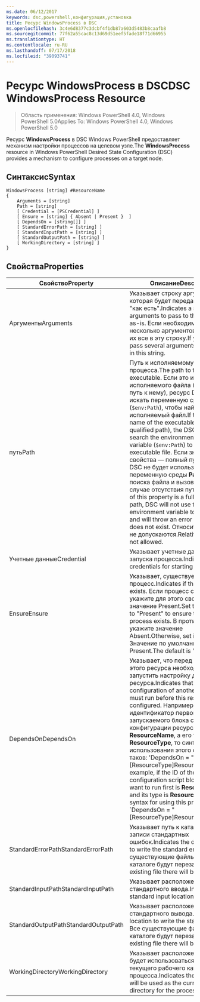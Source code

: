 ```yaml
---
ms.date: 06/12/2017
keywords: dsc,powershell,конфигурация,установка
title: Ресурс WindowsProcess в DSC
ms.openlocfilehash: 3c4e6d8377c3dcbf4f1db87a603d5483b8caafb8
ms.sourcegitcommit: 77f62a55cac8c13d69d51eef5fade18f71d66955
ms.translationtype: HT
ms.contentlocale: ru-RU
ms.lasthandoff: 07/17/2018
ms.locfileid: "39093741"
---
```

# <a name="dsc-windowsprocess-resource"></a><span data-ttu-id="dbdc9-103">Ресурс WindowsProcess в DSC</span><span class="sxs-lookup"><span data-stu-id="dbdc9-103">DSC WindowsProcess Resource</span></span>

> <span data-ttu-id="dbdc9-104">Область применения: Windows PowerShell 4.0, Windows PowerShell 5.0</span><span class="sxs-lookup"><span data-stu-id="dbdc9-104">Applies To: Windows PowerShell 4.0, Windows PowerShell 5.0</span></span>

<span data-ttu-id="dbdc9-105">Ресурс **WindowsProcess** в DSC Windows PowerShell предоставляет механизм настройки процессов на целевом узле.</span><span class="sxs-lookup"><span data-stu-id="dbdc9-105">The **WindowsProcess** resource in Windows PowerShell Desired State Configuration (DSC) provides a mechanism to configure processes on a target node.</span></span>

## <a name="syntax"></a><span data-ttu-id="dbdc9-106">Синтаксис</span><span class="sxs-lookup"><span data-stu-id="dbdc9-106">Syntax</span></span>

```
WindowsProcess [string] #ResourceName
{
    Arguments = [string]
    Path = [string]
    [ Credential = [PSCredential] ]
    [ Ensure = [string] { Absent | Present }  ]
    [ DependsOn = [string[]] ]
    [ StandardErrorPath = [string] ]
    [ StandardInputPath = [string] ]
    [ StandardOutputPath = [string] ]
    [ WorkingDirectory = [string] ]
}
```

## <a name="properties"></a><span data-ttu-id="dbdc9-107">Свойства</span><span class="sxs-lookup"><span data-stu-id="dbdc9-107">Properties</span></span>

|  <span data-ttu-id="dbdc9-108">Свойство</span><span class="sxs-lookup"><span data-stu-id="dbdc9-108">Property</span></span>  |  <span data-ttu-id="dbdc9-109">Описание</span><span class="sxs-lookup"><span data-stu-id="dbdc9-109">Description</span></span>   |
|---|---|
| <span data-ttu-id="dbdc9-110">Аргументы</span><span class="sxs-lookup"><span data-stu-id="dbdc9-110">Arguments</span></span>| <span data-ttu-id="dbdc9-111">Указывает строку аргументов, которая будет передана процессу "как есть".</span><span class="sxs-lookup"><span data-stu-id="dbdc9-111">Indicates a string of arguments to pass to the process as-is.</span></span> <span data-ttu-id="dbdc9-112">Если необходимо передать несколько аргументов, поместите их все в эту строку.</span><span class="sxs-lookup"><span data-stu-id="dbdc9-112">If you need to pass several arguments, put them all in this string.</span></span>|
| <span data-ttu-id="dbdc9-113">путь</span><span class="sxs-lookup"><span data-stu-id="dbdc9-113">Path</span></span>| <span data-ttu-id="dbdc9-114">Путь к исполняемому файлу процесса.</span><span class="sxs-lookup"><span data-stu-id="dbdc9-114">The path to the process executable.</span></span> <span data-ttu-id="dbdc9-115">Если это имя исполняемого файла (а не полный путь к нему), ресурс DSC будет искать переменную среды **Path** (`$env:Path`), чтобы найти исполняемый файл.</span><span class="sxs-lookup"><span data-stu-id="dbdc9-115">If this the file name of the executable (not the fully qualified path), the DSC resource will search the environment **Path** variable (`$env:Path`) to find the executable file.</span></span> <span data-ttu-id="dbdc9-116">Если значение этого свойства — полный путь, ресурс DSC не будет использовать переменную среды **Path** для поиска файла и вызовет ошибку в случае отсутствия пути.</span><span class="sxs-lookup"><span data-stu-id="dbdc9-116">If the value of this property is a fully qualified path, DSC will not use the **Path** environment variable to find the file, and will throw an error if the path does not exist.</span></span> <span data-ttu-id="dbdc9-117">Относительные пути не допускаются.</span><span class="sxs-lookup"><span data-stu-id="dbdc9-117">Relative paths are not allowed.</span></span>|
| <span data-ttu-id="dbdc9-118">Учетные данные</span><span class="sxs-lookup"><span data-stu-id="dbdc9-118">Credential</span></span>| <span data-ttu-id="dbdc9-119">Указывает учетные данные для запуска процесса.</span><span class="sxs-lookup"><span data-stu-id="dbdc9-119">Indicates the credentials for starting the process.</span></span>|
| <span data-ttu-id="dbdc9-120">Ensure</span><span class="sxs-lookup"><span data-stu-id="dbdc9-120">Ensure</span></span>| <span data-ttu-id="dbdc9-121">Указывает, существует ли процесс.</span><span class="sxs-lookup"><span data-stu-id="dbdc9-121">Indicates if the process exists.</span></span> <span data-ttu-id="dbdc9-122">Если процесс существует, укажите для этого свойства значение Present.</span><span class="sxs-lookup"><span data-stu-id="dbdc9-122">Set this property to "Present" to ensure that the process exists.</span></span> <span data-ttu-id="dbdc9-123">В противном случае укажите значение Absent.</span><span class="sxs-lookup"><span data-stu-id="dbdc9-123">Otherwise, set it to "Absent".</span></span> <span data-ttu-id="dbdc9-124">Значение по умолчанию — Present.</span><span class="sxs-lookup"><span data-stu-id="dbdc9-124">The default is "Present".</span></span>|
| <span data-ttu-id="dbdc9-125">DependsOn</span><span class="sxs-lookup"><span data-stu-id="dbdc9-125">DependsOn</span></span> | <span data-ttu-id="dbdc9-126">Указывает, что перед настройкой этого ресурса необходимо запустить настройку другого ресурса.</span><span class="sxs-lookup"><span data-stu-id="dbdc9-126">Indicates that the configuration of another resource must run before this resource is configured.</span></span> <span data-ttu-id="dbdc9-127">Например, если идентификатор первого запускаемого блока сценария для конфигурации ресурса — **ResourceName**, а его тип — **ResourceType**, то синтаксис использования этого свойства таков: 'DependsOn = "[ResourceType]ResourceName"''.</span><span class="sxs-lookup"><span data-stu-id="dbdc9-127">For example, if the ID of the resource configuration script block that you want to run first is **ResourceName** and its type is **ResourceType**, the syntax for using this property is \`DependsOn = "[ResourceType]ResourceName"\`\` .</span></span>|
| <span data-ttu-id="dbdc9-128">StandardErrorPath</span><span class="sxs-lookup"><span data-stu-id="dbdc9-128">StandardErrorPath</span></span>| <span data-ttu-id="dbdc9-129">Указывает путь к каталогу для записи стандартных ошибок.</span><span class="sxs-lookup"><span data-stu-id="dbdc9-129">Indicates the directory path to write the standard error.</span></span> <span data-ttu-id="dbdc9-130">Все существующие файлы в этом каталоге будут перезаписаны.</span><span class="sxs-lookup"><span data-stu-id="dbdc9-130">Any existing file there will be overwritten.</span></span>|
| <span data-ttu-id="dbdc9-131">StandardInputPath</span><span class="sxs-lookup"><span data-stu-id="dbdc9-131">StandardInputPath</span></span>| <span data-ttu-id="dbdc9-132">Указывает расположение стандартного ввода.</span><span class="sxs-lookup"><span data-stu-id="dbdc9-132">Indicates the standard input location.</span></span>|
| <span data-ttu-id="dbdc9-133">StandardOutputPath</span><span class="sxs-lookup"><span data-stu-id="dbdc9-133">StandardOutputPath</span></span>| <span data-ttu-id="dbdc9-134">Указывает расположение стандартного вывода.</span><span class="sxs-lookup"><span data-stu-id="dbdc9-134">Indicates the location to write the standard output.</span></span> <span data-ttu-id="dbdc9-135">Все существующие файлы в этом каталоге будут перезаписаны.</span><span class="sxs-lookup"><span data-stu-id="dbdc9-135">Any existing file there will be overwritten.</span></span>|
| <span data-ttu-id="dbdc9-136">WorkingDirectory</span><span class="sxs-lookup"><span data-stu-id="dbdc9-136">WorkingDirectory</span></span>| <span data-ttu-id="dbdc9-137">Указывает расположение, которое будет использоваться в качестве текущего рабочего каталога для процесса.</span><span class="sxs-lookup"><span data-stu-id="dbdc9-137">Indicates the location that will be used as the current working directory for the process.</span></span>|